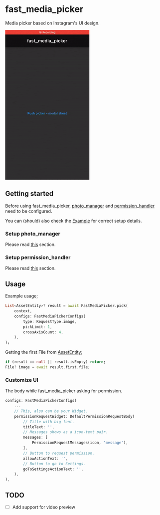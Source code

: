 # fast_media_picker

Media picker based on Instagram's UI design.

![fast_media_picker](https://github.com/furkansarihan/fast_media_picker/raw/assets/assets/fast_media_picker.gif)

## Getting started
Before using fast_media_picker, [photo_manager](https://pub.dev/packages/photo_manager) and [permission_handler](https://pub.dev/packages/permission_handler) need to be configured.

You can (should) also check the [Example](https://github.com/furkansarihan/fast_media_picker/tree/main/example) for correct setup details.
### Setup photo_manager
Please read [this](https://pub.dev/packages/photo_manager#configure-native-platforms) section.

### Setup permission_handler
Please read [this](https://pub.dev/packages/permission_handler#setup) section.


## Usage

Example usage;

```dart
List<AssetEntity>? result = await FastMediaPicker.pick(
    context,
    configs: FastMediaPickerConfigs(
        type: RequestType.image,
        pickLimit: 1,
        crossAxisCount: 4,
    ),
);
```

Getting the first File from [AssetEntity](https://pub.dev/packages/photo_manager#get-assets-assetentity);

```dart
if (result == null || result.isEmpty) return;
File? image = await result.first.file;
```

### Customize UI

The body while fast_media_picker asking for permission.

```dart
configs: FastMediaPickerConfigs(
    ...
    // This, also can be your Widget.
    permissionRequestWidget: DefaultPermissionRequestBody(
        // Title with big font.
        titleText: '',
        // Messages shows as a icon-text pair.
        messages: [
            PermissionRequestMessages(icon, 'message'),
        ],
        // Button to request permission.
        allowActionText: '',
        // Button to go to Settings.
        goToSettingsActionText: '',
    ),
),
```

## TODO
* [ ] Add support for video preview